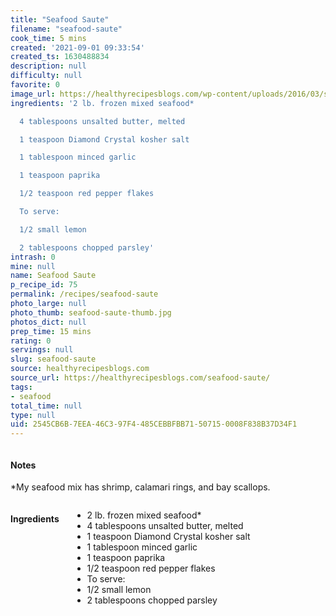 ```yaml
---
title: "Seafood Saute"
filename: "seafood-saute"
cook_time: 5 mins
created: '2021-09-01 09:33:54'
created_ts: 1630488834
description: null
difficulty: null
favorite: 0
image_url: https://healthyrecipesblogs.com/wp-content/uploads/2016/03/seafood-saute1-300x200.jpg
ingredients: '2 lb. frozen mixed seafood*

  4 tablespoons unsalted butter, melted

  1 teaspoon Diamond Crystal kosher salt

  1 tablespoon minced garlic

  1 teaspoon paprika

  1/2 teaspoon red pepper flakes

  To serve:

  1/2 small lemon

  2 tablespoons chopped parsley'
intrash: 0
mine: null
name: Seafood Saute
p_recipe_id: 75
permalink: /recipes/seafood-saute
photo_large: null
photo_thumb: seafood-saute-thumb.jpg
photos_dict: null
prep_time: 15 mins
rating: 0
servings: null
slug: seafood-saute
source: healthyrecipesblogs.com
source_url: https://healthyrecipesblogs.com/seafood-saute/
tags:
- seafood
total_time: null
type: null
uid: 2545CB6B-7EEA-46C3-97F4-485CEBBFBB71-50715-0008F838B37D34F1
---
```

<div class="columns large-7 small-12" id="writeup">		<div id="notes"><h4>Notes</h4>
<div class="box box-notes"><p>*My seafood mix has shrimp, calamari rings, and bay scallops.</p>
</div></div>	</div><!-- #writeup -->
</div><!-- #row-one -->
<div class="row" id="row-two">	<div class="columns large-4 small-12" id="ingredients"><h4>Ingredients</h4><div class="box box-ingredients content"><ul>
<li>2 lb. frozen mixed seafood*</li>
<li>4 tablespoons unsalted butter, melted</li>
<li>1 teaspoon Diamond Crystal kosher salt</li>
<li>1 tablespoon minced garlic</li>
<li>1 teaspoon paprika</li>
<li>1/2 teaspoon red pepper flakes</li>
<li>To serve:</li>
<li>1/2 small lemon</li>
<li>2 tablespoons chopped parsley</li>
</ul>
</div>	</div>	<div class="columns large-6 small-12" id="directions">	</div>